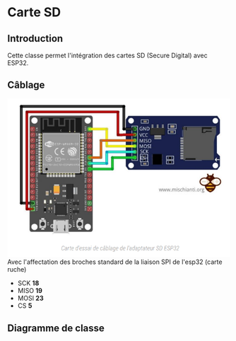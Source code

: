 ﻿#  Carte SD

## Introduction
Cette classe permet l'intégration des cartes  SD (Secure Digital) avec ESP32.


## Câblage

![Câblage Module SD](/programmes/testCarteSD/documentation/Cablage.png)
Avec l'affectation des broches standard de la liaison SPI de l'esp32 (carte ruche)
-  SCK		**18**
 - MISO   **19**
 - MOSI	**23**
 - CS		**5**



## Diagramme de classe
